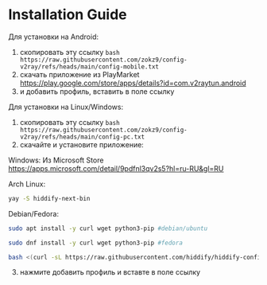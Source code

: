 # Installation Guide
Для установки на Android:
1. скопировать эту ссылку ```bash https://raw.githubusercontent.com/zokz9/config-v2ray/refs/heads/main/config-mobile.txt```
3. скачать приложение из PlayMarket https://play.google.com/store/apps/details?id=com.v2raytun.android
4. и добавить профиль, вставить в поле ссылку


Для установки на Linux/Windows:
1. скопировать эту ссылку ```bash https://raw.githubusercontent.com/zokz9/config-v2ray/refs/heads/main/config-pc.txt```
3. скачайте и установите приложение:

Windows:
Из Microsoft Store
https://apps.microsoft.com/detail/9pdfnl3qv2s5?hl=ru-RU&gl=RU

Arch Linux:
```bash
yay -S hiddify-next-bin
```
Debian/Fedora:
```bash
sudo apt install -y curl wget python3-pip #debian/ubuntu
```
```bash
sudo dnf install -y curl wget python3-pip #fedora
```
```bash
bash <(curl -sL https://raw.githubusercontent.com/hiddify/hiddify-config/main/common/download_install.sh)
```
3. нажмите добавить профиль и вставте в поле ссылку
